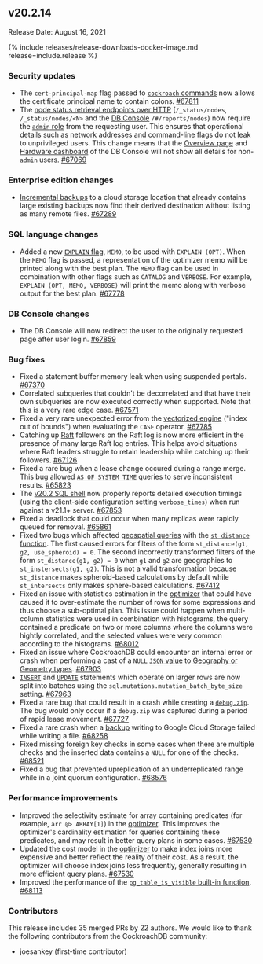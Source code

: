 ## v20.2.14

Release Date: August 16, 2021

{% include releases/release-downloads-docker-image.md release=include.release %}

<h3 id="v20-2-14-security-updates">Security updates</h3>

- The `cert-principal-map` flag passed to [`cockroach` commands](../v20.2/cockroach-commands.html) now allows the certificate principal name to contain colons. [#67811][#67811]
- The [node status retrieval endpoints over HTTP](../v20.2/monitoring-and-alerting.html) [`/_status/nodes`, `/_status/nodes/<N>` and the [DB Console](../v20.2/ui-overview.html) `/#/reports/nodes`) now require the [`admin` role](../v20.2/authorization.html) from the requesting user. This ensures that operational details such as network addresses and command-line flags do not leak to unprivileged users. This change means that the [Overview page](../v20.2/ui-overview.html) and [Hardware dashboard](../v20.2/ui-hardware-dashboard.html) of the DB Console will not show all details for non-`admin` users. [#67069][#67069]

<h3 id="v20-2-14-enterprise-edition-changes">Enterprise edition changes</h3>

- [Incremental backups](../v20.2/take-full-and-incremental-backups.html) to a cloud storage location that already contains large existing backups now find their derived destination without listing as many remote files. [#67289][#67289]

<h3 id="v20-2-14-sql-language-changes">SQL language changes</h3>

- Added a new [`EXPLAIN` flag](../v20.2/explain.html), `MEMO`, to be used with `EXPLAIN (OPT)`. When the `MEMO` flag is passed, a representation of the optimizer memo will be printed along with the best plan. The `MEMO` flag can be used in combination with other flags such as `CATALOG` and `VERBOSE`. For example, `EXPLAIN (OPT, MEMO, VERBOSE)` will print the memo along with verbose output for the best plan. [#67778][#67778]

<h3 id="v20-2-14-db-console-changes">DB Console changes</h3>

- The DB Console will now redirect the user to the originally requested page after user login. [#67859][#67859]

<h3 id="v20-2-14-bug-fixes">Bug fixes</h3>

- Fixed a statement buffer memory leak when using suspended portals. [#67370][#67370]
- Correlated subqueries that couldn't be decorrelated and that have their own subqueries are now executed correctly when supported. Note that this is a very rare edge case. [#67571][#67571]
- Fixed a very rare unexpected error from the [vectorized engine](../v20.2/vectorized-execution.html) ("index out of bounds") when evaluating the `CASE` operator. [#67785][#67785]
- Catching up [Raft](../v20.2/architecture/replication-layer.html#raft) followers on the Raft log is now more efficient in the presence of many large Raft log entries. This helps avoid situations where Raft leaders struggle to retain leadership while catching up their followers. [#67126][#67126]
- Fixed a rare bug when a lease change occured during a range merge. This bug allowed [`AS OF SYSTEM TIME`](..//v20.2/as-of-system-time.html) queries to serve inconsistent results. [#65823][#65823]
- The [v20.2 SQL shell](../v20.2/cockroach-sql.html) now properly reports detailed execution timings (using the client-side configuration setting `verbose_times`) when run against a v21.1+ server. [#67853][#67853]
- Fixed a deadlock that could occur when many replicas were rapidly queued for removal. [#65861][#65861]
- Fixed two bugs which affected [geospatial queries](../v20.2/spatial-features.html) with the [`st_distance` function](../v20.2/functions-and-operators.html#spatial-functions). The first caused errors for filters of the form `st_distance(g1, g2, use_spheroid) = 0`. The second incorrectly transformed filters of the form `st_distance(g1, g2) = 0` when `g1` and `g2` are geographies to `st_instersects(g1, g2)`. This is not a valid transformation because `st_distance` makes spheroid-based calculations by default while `st_intersects` only makes sphere-based calculations. [#67412][#67412]
- Fixed an issue with statistics estimation in the [optimizer](../v20.2/cost-based-optimizer.html) that could have caused it to over-estimate the number of rows for some expressions and thus choose a sub-optimal plan. This issue could happen when multi-column statistics were used in combination with histograms, the query contained a predicate on two or more columns where the columns were hightly correlated, and the selected values were very common according to the histograms. [#68012][#68012]
- Fixed an issue where CockroachDB could encounter an internal error or crash when performing a cast of a `NULL` [`JSON` value](../v20.2/jsonb.html) to [Geography or Geometry types](../v20.2/spatial-features.html). [#67903][#67903]
- [`INSERT`](../v20.2/insert.html) and [`UPDATE`](../v20.2/update.html) statements which operate on larger rows are now split into batches using the `sql.mutations.mutation_batch_byte_size` setting. [#67963][#67963]
- Fixed a rare bug that could result in a crash while creating a [`debug.zip`](../v20.2/cockroach-debug-zip.html). The bug would only occur if a `debug.zip` was captured during a period of rapid lease movement. [#67727][#67727]
- Fixed a rare crash when a [backup](../v20.2/take-full-and-incremental-backups.html) writing to Google Cloud Storage failed while writing a file. [#68258][#68258]
- Fixed missing foreign key checks in some cases when there are multiple checks and the inserted data contains a `NULL` for one of the checks. [#68521][#68521]
- Fixed a bug that prevented upreplication of an underreplicated range while in a joint quorum configuration. [#68576][#68576]

<h3 id="v20-2-14-performance-improvements">Performance improvements</h3>

- Improved the selectivity estimate for array containing predicates (for example, `arr @> ARRAY[1]`) in the [optimizer](../v20.2/cost-based-optimizer.html). This improves the optimizer's cardinality estimation for queries containing these predicates, and may result in better query plans in some cases. [#67530][#67530]
- Updated the cost model in the [optimizer](../v20.2/cost-based-optimizer.html) to make index joins more expensive and better reflect the reality of their cost. As a result, the optimizer will choose index joins less frequently, generally resulting in more efficient query plans. [#67530][#67530]
- Improved the performance of the [`pg_table_is_visible` built-in function](../v20.2/functions-and-operators.html). [#68113][#68113]

<h3 id="v20-2-14-contributors">Contributors</h3>

This release includes 35 merged PRs by 22 authors.
We would like to thank the following contributors from the CockroachDB community:

- joesankey (first-time contributor)

[#65823]: https://github.com/cockroachdb/cockroach/pull/65823
[#65861]: https://github.com/cockroachdb/cockroach/pull/65861
[#67069]: https://github.com/cockroachdb/cockroach/pull/67069
[#67126]: https://github.com/cockroachdb/cockroach/pull/67126
[#67289]: https://github.com/cockroachdb/cockroach/pull/67289
[#67357]: https://github.com/cockroachdb/cockroach/pull/67357
[#67370]: https://github.com/cockroachdb/cockroach/pull/67370
[#67412]: https://github.com/cockroachdb/cockroach/pull/67412
[#67530]: https://github.com/cockroachdb/cockroach/pull/67530
[#67571]: https://github.com/cockroachdb/cockroach/pull/67571
[#67727]: https://github.com/cockroachdb/cockroach/pull/67727
[#67778]: https://github.com/cockroachdb/cockroach/pull/67778
[#67785]: https://github.com/cockroachdb/cockroach/pull/67785
[#67811]: https://github.com/cockroachdb/cockroach/pull/67811
[#67853]: https://github.com/cockroachdb/cockroach/pull/67853
[#67859]: https://github.com/cockroachdb/cockroach/pull/67859
[#67903]: https://github.com/cockroachdb/cockroach/pull/67903
[#67963]: https://github.com/cockroachdb/cockroach/pull/67963
[#68012]: https://github.com/cockroachdb/cockroach/pull/68012
[#68113]: https://github.com/cockroachdb/cockroach/pull/68113
[#68258]: https://github.com/cockroachdb/cockroach/pull/68258
[#68521]: https://github.com/cockroachdb/cockroach/pull/68521
[#68576]: https://github.com/cockroachdb/cockroach/pull/68576
[97cfe05d6]: https://github.com/cockroachdb/cockroach/commit/97cfe05d6
